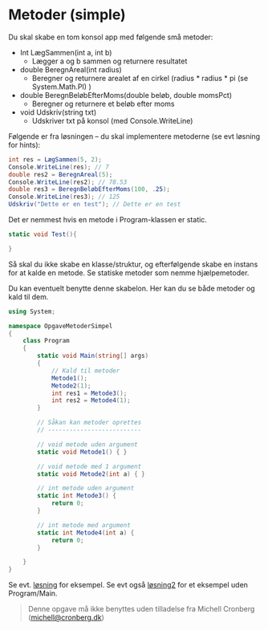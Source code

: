 ﻿# Metoder (simple)


Du skal skabe en tom konsol app med følgende små metoder:

* Int LægSammen(int a, int b)
  * Lægger a og b sammen og returnere resultatet
* double BeregnAreal(int radius)
  * Beregner og returnere arealet af en cirkel (radius * radius * pi (se System.Math.PI) )
* double BeregnBeløbEfterMoms(double beløb, double momsPct)
  * Beregner og returnere et beløb efter moms
* void Udskriv(string txt)
  * Udskriver txt på konsol (med Console.WriteLine)

Følgende er fra løsningen – du skal implementere metoderne (se evt løsning for hints):

```csharp
int res = LægSammen(5, 2);
Console.WriteLine(res); // 7
double res2 = BeregnAreal(5);
Console.WriteLine(res2); // 78.53
double res3 = BeregnBeløbEfterMoms(100, .25);
Console.WriteLine(res3); // 125
Udskriv("Dette er en test"); // Dette er en test
```

Det er nemmest hvis en metode i Program-klassen er static. 

```csharp
static void Test(){

}
```

Så skal du ikke skabe en klasse/struktur, og efterfølgende skabe en instans for at kalde en metode. Se statiske metoder som nemme hjælpemetoder.

Du kan eventuelt benytte denne skabelon. Her kan du se både metoder og kald til dem. 

```csharp
using System;

namespace OpgaveMetoderSimpel
{
    class Program
    {
        static void Main(string[] args)
        {
            // Kald til metoder
            Metode1();
            Metode2(1);
            int res1 = Metode3();
            int res2 = Metode4(1);
        }

        // Såkan kan metoder oprettes
        // --------------------------

        // void metode uden argument
        static void Metode1() { }

        // void metode med 1 argument
        static void Metode2(int a) { }

        // int metode uden argument
        static int Metode3() {
            return 0;
        }

        // int metode med argument
        static int Metode4(int a) {
            return 0;
        }

    }
}

```


Se evt. [løsning](https://github.com/devcronberg/undervisning-cs-opgaver/blob/master/metoder-simple/Program.cs) for eksempel. Se evt også [løsning2](https://github.com/devcronberg/undervisning-cs-opgaver/blob/master/metoder-simple/Program2.cs) for et eksempel uden Program/Main.


<!-- footerstart -->
> Denne opgave må ikke benyttes uden tilladelse fra Michell Cronberg (michell@cronberg.dk)
<!-- footerslut -->

